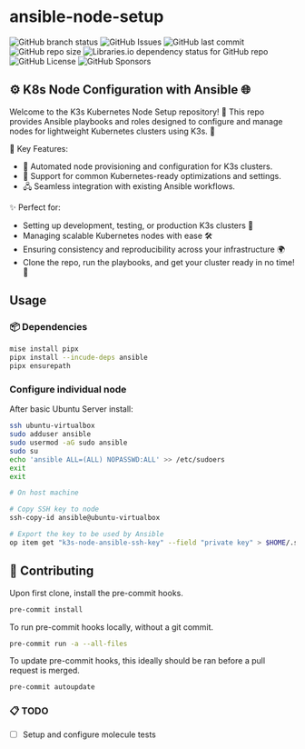 # ansible-node-setup

![GitHub branch status](https://img.shields.io/github/checks-status/mosher-labs/ansible-node-setup/main)
![GitHub Issues](https://img.shields.io/github/issues/mosher-labs/ansible-node-setup)
![GitHub last commit](https://img.shields.io/github/last-commit/mosher-labs/ansible-node-setup)
![GitHub repo size](https://img.shields.io/github/repo-size/mosher-labs/ansible-node-setup)
![Libraries.io dependency status for GitHub repo](https://img.shields.io/librariesio/github/mosher-labs/ansible-node-setup)
![GitHub License](https://img.shields.io/github/license/mosher-labs/ansible-node-setup)
![GitHub Sponsors](https://img.shields.io/github/sponsors/mosher-labs)

## ⚙️  K8s Node Configuration with Ansible 🌐

Welcome to the K3s Kubernetes Node Setup repository! 🚀 This repo
provides Ansible playbooks and roles designed to configure and
manage nodes for lightweight Kubernetes clusters using K3s. 🎯

🌟 Key Features:

- 📜 Automated node provisioning and configuration for K3s clusters.
- 🔧 Support for common Kubernetes-ready optimizations and settings.
- 🖧 Seamless integration with existing Ansible workflows.

✨ Perfect for:

- Setting up development, testing, or production K3s clusters 🚀
- Managing scalable Kubernetes nodes with ease 🛠️
- Ensuring consistency and reproducibility across your infrastructure 🌍
- Clone the repo, run the playbooks, and get your cluster ready in no time! 🤝

## Usage

### 📦 Dependencies

```bash
mise install pipx
pipx install --incude-deps ansible
pipx ensurepath
```

### Configure individual node

After basic Ubuntu Server install:

```bash
ssh ubuntu-virtualbox
sudo adduser ansible
sudo usermod -aG sudo ansible
sudo su
echo 'ansible ALL=(ALL) NOPASSWD:ALL' >> /etc/sudoers
exit
exit

# On host machine

# Copy SSH key to node
ssh-copy-id ansible@ubuntu-virtualbox

# Export the key to be used by Ansible
op item get "k3s-node-ansible-ssh-key" --field "private key" > $HOME/.ssh/ansible_key
```

## 🔰 Contributing

Upon first clone, install the pre-commit hooks.

```bash
pre-commit install
```

To run pre-commit hooks locally, without a git commit.

```bash
pre-commit run -a --all-files
```

To update pre-commit hooks, this ideally should be ran before a pull request is merged.

```bash
pre-commit autoupdate
```

### 📋 TODO

- [ ] Setup and configure molecule tests
